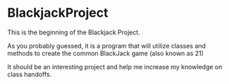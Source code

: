 # BlackjackProject
This is the beginning of the Blackjack Project.

As you probably guessed, it is a program that will utilize classes and methods
to create the common BlackJack game (also known as 21)

It should be an interesting project and help me increase my knowledge on
class handoffs.
